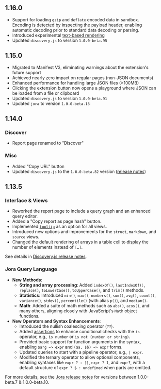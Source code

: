 ## 1.16.0

- Support for loading `gzip` and `deflate` encoded data in sandbox. Encoding is detected by inspecting the payload header, enabling automatic decoding prior to standard data decoding or parsing.
- Introduced experimental [text-based rendering](https://github.com/discoveryjs/discovery/releases/tag/1.0.0-beta.94)
- Updated `discovery.js` to version `1.0.0-beta.95`

## 1.15.0

- Migrated to Manifest V3, eliminating warnings about the extension's future support
- Achieved nearly zero impact on regular pages (non-JSON documents)
- Enhanced performance for handling large JSON files (>100MB)
- Clicking the extension button now opens a playground where JSON can be loaded from a file or clipboard
- Updated `discovery.js` to version `1.0.0-beta.91`
- Updated `jora` to version `1.0.0-beta.13`

## 1.14.0

### Discover

- Report page renamed to "Discover"

### Misc

- Added "Copy URL" button
- Updated `discovery.js` to the `1.0.0-beta.82` version ([release notes](https://github.com/discoveryjs/discovery/releases/tag/v1.0.0-beta.82))

## 1.13.5

### Interface & Views

- Reworked the report page to include a query graph and an enhanced query editor.
- Added a "Copy report as page hash" button.
- Implemented [`tooltip`](#views-showcase&!anchor=tooltip) as an option for all views.
- Introduced new options and improvements for the `struct`, `markdown`, and `source` views.
- Changed the default rendering of arrays in a table cell to display the number of elements instead of `[…]`.

See details in [Discovery.js release notes](https://github.com/discoveryjs/discovery/releases).

### Jora Query Language

- **New Methods**:
   - **String and array processing**: Added `indexOf()`, `lastIndexOf()`, `replace()`, `toLowerCase()`, `toUpperCase()`, and `trim()` methods.
   - **Statistics**: Introduced `min()`, `max()`, `numbers()`, `sum()`, `avg()`, `count()`, `variance()`, `stdev()`, `percentile()` (with alias `p()`), and `median()`.
   - **Math**: Added a suite of math methods such as `abs()`, `acos()`, and many others, aligning closely with JavaScript's `Math` object functions.
- **New Operators and Syntax Enhancements**:
   - Introduced the nullish coalescing operator (`??`).
   - Added [assertions](https://discoveryjs.github.io/jora/#article:jora-syntax-assertions) to enhance conditional checks with the `is` operator, e.g., `is number` or `is not (number or string)`.
   - Provided basic support for function arguments in the syntax, enabling `$arg => expr` and `($a, $b) => expr` forms.
   - Updated queries to start with a pipeline operator, e.g., `| expr`.
   - Modified the ternary operator to allow optional components, enabling syntaxes like `expr ? : []`, `expr ? 1`, and `expr?`, with a default structure of `expr ? $ : undefined` when parts are omitted.

For more details, see the [Jora release notes](https://github.com/discoveryjs/jora/releases) for versions between 1.0.0-beta.7 & 1.0.0-beta.10.
